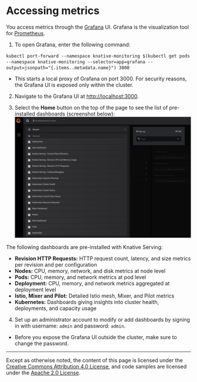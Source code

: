 # Accessing metrics

You access metrics through the [Grafana](https://grafana.com/) UI. Grafana is
the visualization tool for [Prometheus](https://prometheus.io/).

1. To open Grafana, enter the following command:

```
kubectl port-forward --namespace knative-monitoring $(kubectl get pods --namespace knative-monitoring --selector=app=grafana --output=jsonpath="{.items..metadata.name}") 3000
```

- This starts a local proxy of Grafana on port 3000. For security reasons, the
  Grafana UI is exposed only within the cluster.

2. Navigate to the Grafana UI at [http://localhost:3000](http://localhost:3000).

3. Select the **Home** button on the top of the page to see the list of
   pre-installed dashboards (screenshot below):
   ![Knative Dashboards](./images/grafana1.png)

The following dashboards are pre-installed with Knative Serving:

- **Revision HTTP Requests:** HTTP request count, latency, and size metrics per
  revision and per configuration
- **Nodes:** CPU, memory, network, and disk metrics at node level
- **Pods:** CPU, memory, and network metrics at pod level
- **Deployment:** CPU, memory, and network metrics aggregated at deployment
  level
- **Istio, Mixer and Pilot:** Detailed Istio mesh, Mixer, and Pilot metrics
- **Kubernetes:** Dashboards giving insights into cluster health, deployments,
  and capacity usage

4. Set up an administrator account to modify or add dashboards by signing in
   with username: `admin` and password: `admin`.

- Before you expose the Grafana UI outside the cluster, make sure to change the
  password.

---

Except as otherwise noted, the content of this page is licensed under the
[Creative Commons Attribution 4.0 License](https://creativecommons.org/licenses/by/4.0/),
and code samples are licensed under the
[Apache 2.0 License](https://www.apache.org/licenses/LICENSE-2.0).
